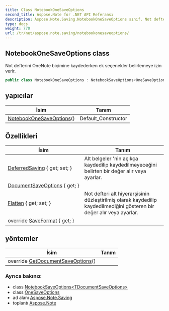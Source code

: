 ```yaml
---
title: Class NotebookOneSaveOptions
second_title: Aspose.Note for .NET API Referansı
description: Aspose.Note.Saving.NotebookOneSaveOptions sınıf. Not defterini OneNote biçimine kaydederken ek seçenekler belirlemeye izin verir.
type: docs
weight: 770
url: /tr/net/aspose.note.saving/notebookonesaveoptions/
---
```

## NotebookOneSaveOptions class

Not defterini OneNote biçimine kaydederken ek seçenekler belirlemeye izin verir.

```csharp
public class NotebookOneSaveOptions : NotebookSaveOptions<OneSaveOptions>
```

## yapıcılar

| İsim | Tanım |
| --- | --- |
| [NotebookOneSaveOptions](notebookonesaveoptions/)() | Default_Constructor |

## Özellikleri

| İsim | Tanım |
| --- | --- |
| [DeferredSaving](../../aspose.note.saving/notebooksaveoptions/deferredsaving/) { get; set; } | Alt belgeler 'nin açıkça kaydedilip kaydedilmeyeceğini belirten bir değer alır veya ayarlar. |
| [DocumentSaveOptions](../../aspose.note.saving/notebooksaveoptions-1/documentsaveoptions/) { get; } |  |
| [Flatten](../../aspose.note.saving/notebooksaveoptions/flatten/) { get; set; } | Not defteri alt hiyerarşisinin düzleştirilmiş olarak kaydedilip kaydedilmediğini gösteren bir değer alır veya ayarlar. |
| override [SaveFormat](../../aspose.note.saving/notebooksaveoptions-1/saveformat/) { get; } |  |

## yöntemler

| İsim | Tanım |
| --- | --- |
| override [GetDocumentSaveOptions](../../aspose.note.saving/notebooksaveoptions-1/getdocumentsaveoptions/)() |  |

### Ayrıca bakınız

* class [NotebookSaveOptions&lt;TDocumentSaveOptions&gt;](../notebooksaveoptions-1/)
* class [OneSaveOptions](../onesaveoptions/)
* ad alanı [Aspose.Note.Saving](../../aspose.note.saving/)
* toplantı [Aspose.Note](../../)


